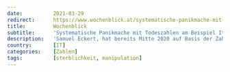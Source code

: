 ```yaml
---
date:          2021-03-29
redirect:      https://www.wochenblick.at/systematische-panikmache-mit-todeszahlen-am-beispiel-italien/
title:         Wochenblick
subtitle:      'Systematische Panikmache mit Todeszahlen am Beispiel Italien'
description:   'Samuel Eckert, hat bereits Mitte 2020 auf Basis der Zahlen von Prof. DDr. Stefan Haditsch den PCR-Test zerlegt. Jetzt holt er auf leicht verständliche Art die Sterbezahlen in Italien auf den Boden der Realität zurück.'
country:       [IT]
categories:    [Zahlen]
tags:          [sterblichkeit, manipulation]
---
```

